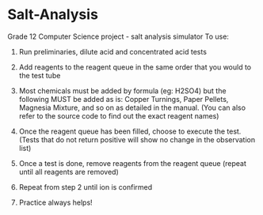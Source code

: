 # Salt-Analysis
Grade 12 Computer Science project - salt analysis simulator
To use:
  1. Run preliminaries, dilute acid and concentrated acid tests
  2. Add reagents to the reagent queue in the same order that you would to the test tube
  3. Most chemicals must be added by formula (eg: H2SO4) but the following MUST be added as is: Copper Turnings, Paper Pellets, Magnesia Mixture, and so on as detailed in the manual. (You can also refer to the source code to find out the exact reagent names)

  4. Once the reagent queue has been filled, choose to execute the test. (Tests that do not return positive will show no change in the observation list)

  5. Once a test is done, remove reagents from the reagent queue (repeat until all reagents are removed)
  6. Repeat from step 2 until ion is confirmed
  7. Practice always helps!
